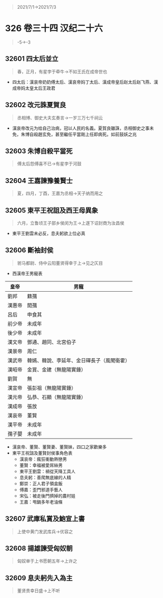 > 2021/7/1->2021/7/3

# 326 卷三十四 汉纪二十六

> -5->-3

## 32601 四太后並立
> 春，正月，有星孛于牵牛->不如王氏在成帝世也
- 四太后：漢哀帝奶奶傅太后、漢哀帝妈丁太后、漢成帝皇后赵太后赵飞燕、漢成帝妈太皇太后王政君

## 32602 改元誅夏賀良
> 丞相博、御史大夫玄奏言->一岁三万七千祠云
- 漢哀帝改元为给自己治病，冠以人民的名義。夏賀良雖誅，丞相御史之事未免，朱博自殺趙玄免，甚至繼任平當剛上任即病死。如前鼓妖之兆

## 32603 朱博自殺平當死
> 傅太后怨傅喜不已->有星孛于河鼓

## 32604 王嘉諫豫養賢士
> 夏，四月，丁酉，王嘉为丞相->天子纳而用之

## 32605 東平王祝詛及西王母異象
> 六月，立鲁顷王子部乡侯闵为王->上遂下诏封商为汝昌侯
- 東平王劉雲未必反，息夫躬欲上位必真

## 32606 斷袖封侯
> 驸马都尉、侍中云阳董贤得幸于上->见之仄目
- 西漢帝王男寵表

皇帝|男寵
--|--
劉邦|籍孺
漢惠帝|閎孺
呂后|申食其
前少帝|未成年
後少帝|未成年
漢文帝|鄧通、趙同、北宮伯子
漢景帝|周仁
漢武帝|韓嫣、韓說、李延年、金日磾長子（風聞衛霍）
漢昭帝|金賞、金建（無龍陽實錘）
劉賀|無
漢宣帝|張彭祖（無龍陽實錘）
漢元帝|弘恭、石顯（無龍陽實錘）
漢成帝|張放
漢哀帝|董賢
漢平帝|未成年
孺子嬰|未成年

- 漢哀帝、董賢、董賢妻、董賢妹，四口之家歡樂多
- 東平王祝詛及董賢封侯事角色表
  - 漢哀帝：瘋狂衝動熱戀男
  - 董賢：幸福被愛屌絲男
  - 東平王劉雲：禍從天降工具人
  - 息夫躬：善爬無底線的人精
  - 鄭崇：正人君子領盒飯
  - 傅嘉：歪門邪道手藝人
  - 宋弘：被走後門擠掉的農村娃
  - 王嘉：甩鍋多年老油條

## 32607 武庫私賞及鮑宣上書
> 上使中黄门发武库兵->优容之

## 32608 揚雄諫受匈奴朝
> 匈奴单于上书愿朝五年->上许之

## 32609 息夫躬先入為主
> 董贤贵幸日盛->上不听
